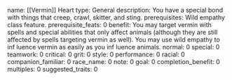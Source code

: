 name: [[Vermin]] Heart
type: General
description: You have a special bond with things that creep, crawl, skitter, and sting.
prerequisites: Wild empathy class feature.
prerequisite_feats: 0
benefit: You may target vermin with spells and special abilities that only affect animals (although they are still affected by spells targeting vermin as well). You may use wild empathy to inf luence vermin as easily as you inf luence animals.
normal: 0
special: 0
teamwork: 0
critical: 0
grit: 0
style: 0
performance: 0
racial: 0
companion_familiar: 0
race_name: 0
note: 0
goal: 0
completion_benefit: 0
multiples: 0
suggested_traits: 0
